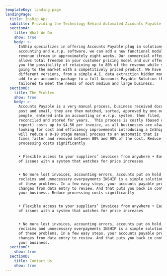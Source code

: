 ```yaml
---
templateKey: landing-page
landingPage:
  title: Inship Aps
  subtitle: Providing the Technology Behind Automated Accounts Payable Processes
  sectionA:
    title: What We Do
    show: true
    body: >-
      InShip specializes in offering Accounts Payable plug in solutions for
      accounting and e.r.p. software, we can add a new functional module and
      revenue stream in approximately eight weeks. Our commercial offering
      allows total freedom in your customer pricing model and our offering gives
      you the possibility of retaining up to 80% of the revenue while still
      going to the market with a competitively priced product. We have 3
      different versions, from a simple A.I. data extraction hidden module to
      add to an accounts package to a full Accounts Payable Solution that can be
      tailored to meet the needs of most medium and large business.
  sectionB:
    title: The Problem
    show: true
    body: >-
      Accounts Payable is a very manual process, business received documents by
      post and email, they are then matched, sorted, approved by one or many
      people, entered into an accounting or e.r.p. system, then filed,
      reconciled and stored for years.  This process is costly (based on  pwc
      report) costs up to $4.50 per invoice, as all businesses are always
      looking for cost and efficiency improvements introducing a InShip process
      will reduce a 8-10 stage manual process to an automatic that is  up to 9
      times faster and removed between 80% and 90% of the cost. Reduce
      processing costs significantly 


      • Flexible access to your suppliers’ invoices from anywhere • Easy control
      of issues with a system that watches for price increases 


      • No more lost invoices, accounting errors, accounts put on hold, lost VAT
      reclaims and unnecessary overpayments INSHIP is a simple solution to all
      of these problems. In a few easy steps, your accounts payable process
      changes from data entry to review. And that puts you back in control of
      your business. Reduce processing costs significantly 


      • Flexible access to your suppliers’ invoices from anywhere • Easy control
      of issues with a system that watches for price increases 


      • No more lost invoices, accounting errors, accounts put on hold, lost VAT
      reclaims and unnecessary overpayments INSHIP is a simple solution to all
      of these problems. In a few easy steps, your accounts payable process
      changes from data entry to review. And that puts you back in control of
      your business.
  sectionC:
    show: true
  sectionD:
    title: Contact Us
    show: true
---
```

